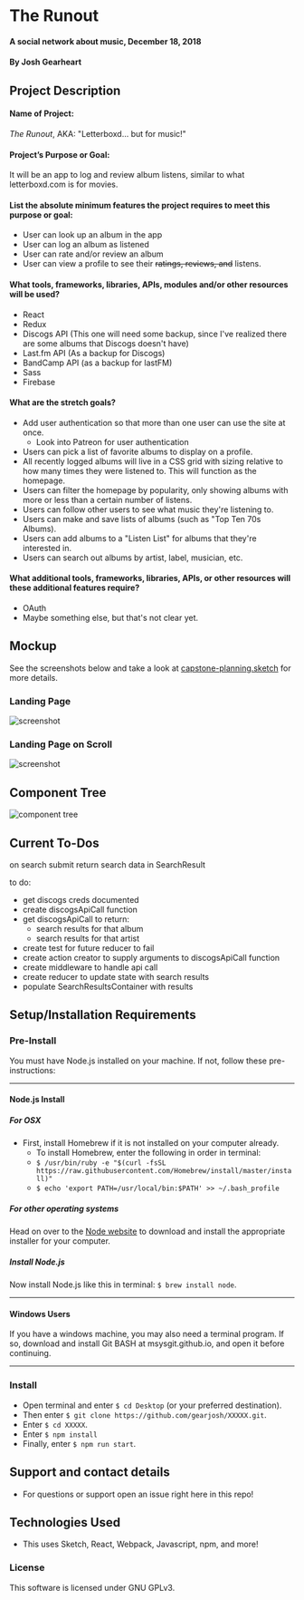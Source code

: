 # The Runout

#### A social network about music, December 18, 2018

#### By Josh Gearheart

## Project Description

#### Name of Project:
_The Runout_, AKA: "Letterboxd... but for music!"

#### Project’s Purpose or Goal:
It will be an app to log and review album listens, similar to what letterboxd.com is for movies.

#### List the absolute minimum features the project requires to meet this purpose or goal:

- User can look up an album in the app
- User can log an album as listened
- User can rate and/or review an album
- User can view a profile to see their ~~ratings, reviews, and~~ listens.

#### What tools, frameworks, libraries, APIs, modules and/or other resources will be used?

- React
- Redux
- Discogs API (This one will need some backup, since I've realized there are some albums that Discogs doesn't have)
- Last.fm API (As a backup for Discogs)
- BandCamp API (as a backup for lastFM)
- Sass
- Firebase

#### What are the stretch goals?

- Add user authentication so that more than one user can use the site at once.
  - Look into Patreon for user authentication
- Users can pick a list of favorite albums to display on a profile.
- All recently logged albums will live in a CSS grid with sizing relative to how many times they were listened to.  This will function as the homepage.
- Users can filter the homepage by popularity, only showing albums with more or less than a certain number of listens.
- Users can follow other users to see what music they're listening to.
- Users can make and save lists of albums (such as "Top Ten 70s Albums).
- Users can add albums to a "Listen List" for albums that they're interested in.
- Users can search out albums by artist, label, musician, etc.

#### What additional tools, frameworks, libraries, APIs, or other resources will these additional features require?

- OAuth
- Maybe something else, but that's not clear yet.

## Mockup

See the screenshots below and take a look at [capstone-planning.sketch](https://github.com/gearjosh/capstone-planning/blob/master/capstone-planning.sketch) for more details.

### Landing Page
![screenshot](https://raw.githubusercontent.com/gearjosh/capstone-planning/master/img/homepage-version-2.png)
### Landing Page on Scroll
![screenshot](https://raw.githubusercontent.com/gearjosh/capstone-planning/master/img/homepage-version-2-scroll.png)

## Component Tree
![component tree](https://raw.githubusercontent.com/gearjosh/capstone-planning/master/img/component_tree.jpg)

## Current To-Dos

on search submit return search data in SearchResult

to do:
- get discogs creds documented
- create discogsApiCall function
- get discogsApiCall to return:
  - search results for that album
  - search results for that artist
- create test for future reducer to fail
- create action creator to supply arguments to discogsApiCall function
- create middleware to handle api call
- create reducer to update state with search results
- populate SearchResultsContainer with results

<!-- ### Specs -->

## Setup/Installation Requirements

### Pre-Install

You must have Node.js installed on your machine. If not, follow these pre-instructions:

****

#### **Node.js Install**

##### _For OSX_

- First, install Homebrew if it is not installed on your computer already.
  - To install Homebrew, enter the following in order in terminal:
  - `$ /usr/bin/ruby -e "$(curl -fsSL https://raw.githubusercontent.com/Homebrew/install/master/install)"`
  - `$ echo 'export PATH=/usr/local/bin:$PATH' >> ~/.bash_profile`

##### _For other operating systems_

Head on over to the [Node website](https://nodejs.org/en/download/) to download and install the appropriate installer for your computer.

##### _Install Node.js_

Now install Node.js like this in terminal: `$ brew install node`.

****

#### **Windows Users**

If you have a windows machine, you may also need a terminal program.  If so, download and install Git BASH at msysgit.github.io, and open it before continuing.

****

### Install

- Open terminal and enter `$ cd Desktop` (or your preferred destination).
- Then enter `$ git clone https://github.com/gearjosh/XXXXX.git`.
- Enter `$ cd XXXXX`.
- Enter `$ npm install`
- Finally, enter `$ npm run start`.

<!-- ## Notes -->


<!-- ## Known Bugs -->


## Support and contact details
- For questions or support open an issue right here in this repo!

## Technologies Used
- This uses Sketch, React, Webpack, Javascript, npm, and more!

### License
This software is licensed under GNU GPLv3.

